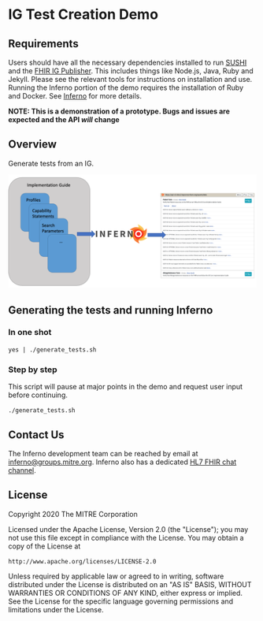 # IG Test Creation Demo

## Requirements
Users should have all the necessary dependencies installed to run [SUSHI](https://github.com/FHIR/sushi) and the [FHIR IG Publisher](https://confluence.hl7.org/display/FHIR/IG+Publisher+Documentation).  This includes things like Node.js, Java, Ruby and Jekyll.  Please see the relevant tools for instructions on installation and use.  Running the Inferno portion of the demo requires the installation of Ruby and Docker.  See [Inferno](https://github.com/onc-healthit/inferno) for more details.

**NOTE: This is a demonstration of a prototype.  Bugs and issues are expected and the API _will_ change**

## Overview

Generate tests from an IG.

![test_flow](https://github.com/inferno-community/tech-forum-demo/blob/master/test_flow.png?raw=true)

## Generating the tests and running Inferno

### In one shot

```shell
yes | ./generate_tests.sh
```

### Step by step

This script will pause at major points in the demo and request user input before continuing.

```shell
./generate_tests.sh
```

## Contact Us
The Inferno development team can be reached by email at
inferno@groups.mitre.org.  Inferno also has a dedicated [HL7 FHIR chat
channel](https://chat.fhir.org/#narrow/stream/153-inferno).

## License

Copyright 2020 The MITRE Corporation

Licensed under the Apache License, Version 2.0 (the "License"); you may not use
this file except in compliance with the License. You may obtain a copy of the
License at
```
http://www.apache.org/licenses/LICENSE-2.0
```
Unless required by applicable law or agreed to in writing, software distributed
under the License is distributed on an "AS IS" BASIS, WITHOUT WARRANTIES OR
CONDITIONS OF ANY KIND, either express or implied. See the License for the
specific language governing permissions and limitations under the License.
